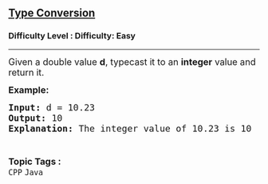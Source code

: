 <h2><a href="https://www.geeksforgeeks.org/problems/type-conversion/1?page=3&category=CPP&sortBy=submissions">Type Conversion</a></h2><h3>Difficulty Level : Difficulty: Easy</h3><hr><div class="problems_problem_content__Xm_eO"><p><span style="font-size: 18px;">Given a double value <strong>d</strong>, typecast it to an <strong>integer</strong> value and return it.</span></p>
<p><span style="font-size: 18px;"><strong>Example:</strong></span></p>
<pre><span style="font-size: 18px;"><strong>Input: </strong>d = 10.23
<strong>Output: </strong>10
<strong>Explanation: </strong>The integer value of 10.23 is 10
</span></pre></div><br><p><span style=font-size:18px><strong>Topic Tags : </strong><br><code>CPP</code>&nbsp;<code>Java</code>&nbsp;